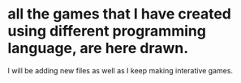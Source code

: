 # all the games that I have created using different programming language, are here drawn.


I will be adding new files as well as I keep making interative games.
